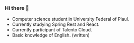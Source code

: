 ### Hi there 👋

- Computer science student in University Federal of Piauí.
- Currently studying Spring Rest and React.
- Currently participant of Talento Cloud.
- Basic knowledge of English. (written)
<!--
**FranCosMonX/FranCosMonX** is a ✨ _special_ ✨ repository because its `README.md` (this file) appears on your GitHub profile.

Here are some ideas to get you started:

- 🔭 I’m currently working on ...
- 🌱 I’m currently learning ...
- 👯 I’m looking to collaborate on ...
- 🤔 I’m looking for help with ...
- 💬 Ask me about ...
- 📫 How to reach me: ...
- 😄 Pronouns: ...
- ⚡ Fun fact: ...
-->
